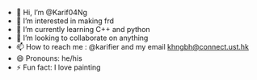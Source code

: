 - 👋 Hi, I’m @Karif04Ng
- 👀 I’m interested in making frd
- 🌱 I’m currently learning C++ and python
- 💞️ I’m looking to collaborate on anything 
- 📫 How to reach me : @karifier and my email khngbh@connect.ust.hk
- 😄 Pronouns: he/his
- ⚡ Fun fact: I love painting

<!---
Karif04Ng/Karif04Ng is a ✨ special ✨ repository because its `README.md` (this file) appears on your GitHub profile.
You can click the Preview link to take a look at your changes.
--->
